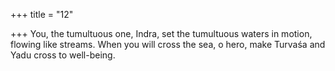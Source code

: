 +++
title = "12"

+++
You, the tumultuous one, Indra, set the tumultuous waters in motion,  flowing like streams.
When you will cross the sea, o hero, make Turvaśa and Yadu cross to  well-being.